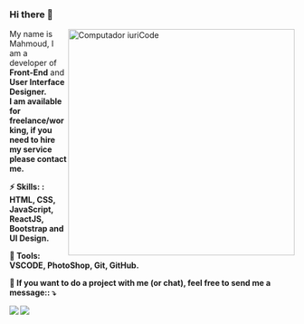 ### Hi there 👋
<img src="https://raw.githubusercontent.com/MicaelliMedeiros/micaellimedeiros/master/image/computer-illustration.png" min-width="400px" max-width="400px" width="400px" align="right" alt="Computador iuriCode">

<p align="left"> 
 My name is Mahmoud, I am a developer of <strong>Front-End</strong> and <strong>User Interface Designer<strong>. <br>
     I am available for freelance/working, if you need to hire my service please contact me.
</p>

<p align="left">
  ⚡ Skills: <strong>: HTML, CSS, JavaScript, ReactJS, Bootstrap and UI Design. </strong> 
</p>

<p align="left">
  💼 Tools: <strong>VSCODE, PhotoShop, Git, GitHub.</strong>
</p>

<p align="left">
  💌 If you want to do a project with me (or chat), feel free to send me a message:: ⤵️
</p>

<p align="left">
  <a href="mailto:gustavolima.zahoq2013@gmail.com" alt="Gmail">
  <img src="https://img.shields.io/badge/-Gmail-FF0000?style=flat-square&labelColor=FF0000&logo=gmail&logoColor=white&link=mailto:gustavolima.zahoq2013@gmail.com" /></a>


  <a href="https://api.whatsapp.com/send?phone=+972592092013" alt="WhatsApp">
  <img src="https://img.shields.io/badge/-WhatsApp-25d366?style=flat-square&labelColor=25d366&logo=whatsapp&logoColor=white&link=https://api.whatsapp.com/send?phone=+972592092013"/></a>
</p>  
 

<!--
**Mahmoud-Ostaz/Mahmoud-Ostaz** is a ✨ _special_ ✨ repository because its `README.md` (this file) appears on your GitHub profile.

Here are some ideas to get you started:

- 🔭 I’m currently working on ...
- 🌱 I’m currently learning ...
- 👯 I’m looking to collaborate on ...
- 🤔 I’m looking for help with ...
- 💬 Ask me about ...
- 📫 How to reach me: ...
- 😄 Pronouns: ...
- ⚡ Fun fact: ...
-->
